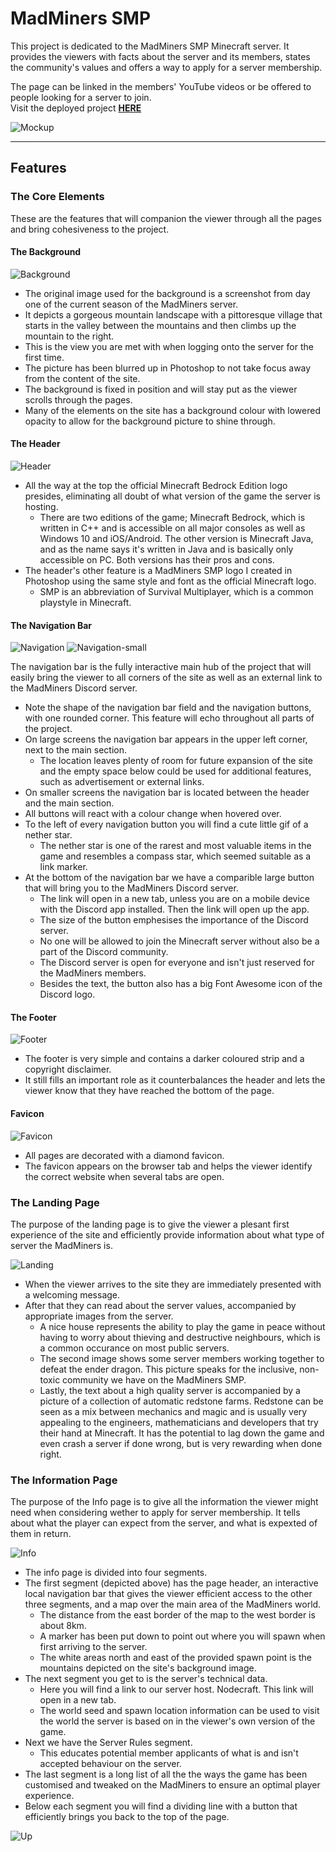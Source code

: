 # __MadMiners SMP__

This project is dedicated to the MadMiners SMP Minecraft server.
It provides the viewers with facts about the server and its members, states the community's values and offers a way to apply for a server membership.

The page can be linked in the members' YouTube videos or be offered to people looking for a server to join. <br>
Visit the deployed project [__HERE__](https://madmaddie81.github.io/mad-miners-smp/index.html)

![Mockup](assets/docs/readme-imgs/mockup.png)

<hr>

## __Features__

### __The Core Elements__

These are the features that will companion the viewer through all the pages and bring cohesiveness to the project.

#### __The Background__

![Background](assets/docs/readme-imgs/background-og.png)
* The original image used for the background is a screenshot from day one of the current season of the MadMiners server. 
* It depicts a gorgeous mountain landscape with a pittoresque village that starts in the valley between the mountains and then climbs up the mountain to the right.
* This is the view you are met with when logging onto the server for the first time.
* The picture has been blurred up in Photoshop to not take focus away from the content of the site.
* The background is fixed in position and will stay put as the viewer scrolls through the pages.
* Many of the elements on the site has a background colour with lowered opacity to allow for the background picture to shine through.

#### __The Header__

![Header](assets/docs/readme-imgs/readme-header.png)

* All the way at the top the official Minecraft Bedrock Edition logo presides, eliminating all doubt of what version of the game the server is hosting.
    * There are two editions of the game; Minecraft Bedrock, which is written in C++ and is accessible on all major consoles as well as Windows 10 and iOS/Android. The other version is Minecraft Java, and as the name says it's written in Java and is basically only accessible on PC. Both versions has their pros and cons.
* The header's other feature is a MadMiners SMP logo I created in Photoshop using the same style and font as the official Minecraft logo.
    * SMP is an abbreviation of Survival Multiplayer, which is a common playstyle in Minecraft.

#### __The Navigation Bar__

![Navigation](assets/docs/readme-imgs/nav.png) ![Navigation-small](assets/docs/readme-imgs/nav-small.png)

The navigation bar is the fully interactive main hub of the project that will easily bring the viewer to all corners of the site as well as an external link to the MadMiners Discord server.
* Note the shape of the navigation bar field and the navigation buttons, with one rounded corner. This feature will echo throughout all parts of the project.
* On large screens the navigation bar appears in the upper left corner, next to the main section.
    * The location leaves plenty of room for future expansion of the site and the empty space below could be used for additional features, such as advertisement or external links.
* On smaller screens the navigation bar is located between the header and the main section.
* All buttons will react with a colour change when hovered over.
* To the left of every navigation button you will find a cute little gif of a nether star.
    * The nether star is one of the rarest and most valuable items in the game and resembles a compass star, which seemed suitable as a link marker.
* At the bottom of the navigation bar we have a comparible large button that will bring you to the MadMiners Discord server.
    * The link will open in a new tab, unless you are on a mobile device with the Discord app installed. Then the link will open up the app.
    * The size of the button emphesises the importance of the Discord server.
    * No one will be allowed to join the Minecraft server without also be a part of the Discord community.
    * The Discord server is open for everyone and isn't just reserved for the MadMiners members.
    * Besides the text, the button also has a big Font Awesome icon of the Discord logo.

#### __The Footer__
![Footer](assets/docs/readme-imgs/footer.png)
* The footer is very simple and contains a darker coloured strip and a copyright disclaimer.
* It still fills an important role as it counterbalances the header and lets the viewer know that they have reached the bottom of the page.

#### __Favicon__
![Favicon](assets/docs/readme-imgs/favicon-readme.png)
* All pages are decorated with a diamond favicon.
* The favicon appears on the browser tab and helps the viewer identify the correct website when several tabs are open.

### __The Landing Page__

The purpose of the landing page is to give the viewer a plesant first experience of the site and efficiently provide information about what type of server the MadMiners is.

![Landing](assets/docs/readme-imgs/landing.png)

* When the viewer arrives to the site they are immediately presented with a welcoming message. 
* After that they can read about the server values, accompanied by appropriate images from the server.
    * A nice house represents the ability to play the game in peace without having to worry about thieving and destructive neighbours, which is a common occurance on most public servers.
    * The second image shows some server members working together to defeat the ender dragon. This picture speaks for the inclusive, non-toxic community we have on the MadMiners SMP.
    * Lastly, the text about a high quality server is accompanied by a picture of a collection of automatic redstone farms. Redstone can be seen as a mix between mechanics and magic and is usually very appealing to the engineers, mathematicians and developers that try their hand at Minecraft. It has the potential to lag down the game and even crash a server if done wrong, but is very rewarding when done right.

### __The Information Page__

The purpose of the Info page is to give all the information the viewer might need when considering wether to apply for server membership. It tells about what the player can expect from the server, and what is expexted of them in return.

![Info](assets/docs/readme-imgs/info.png)

* The info page is divided into four segments. 
* The first segment (depicted above) has the page header, an interactive local navigation bar that gives the viewer efficient access to the other three segments, and a map over the main area of the MadMiners world.
    * The distance from the east border of the map to the west border is about 8km.
    * A marker has been put down to point out where you will spawn when first arriving to the server.
    * The white areas north and east of the provided spawn point is the mountains depicted on the site's background image.
* The next segment you get to is the server's technical data.
    * Here you will find a link to our server host. Nodecraft. This link will open in a new tab.
    * The world seed and spawn location information can be used to visit the world the server is based on in the viewer's own version of the game.
* Next we have the Server Rules segment.
    * This educates potential member applicants of what is and isn't accepted behaviour on the server.
* The last segment is a long list of all the the ways the game has been customised and tweaked on the MadMiners to ensure an optimal player experience.
* Below each segment you will find a dividing line with a button that efficiently brings you back to the top of the page.

![Up](assets/docs/readme-imgs/up.png)




